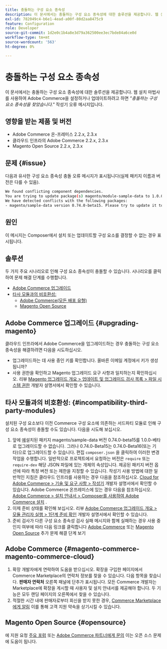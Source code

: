 ```yaml
---
title: 충돌하는 구성 요소 종속성
description: 이 문서에서는 충돌하는 구성 요소 종속성에 대한 솔루션을 제공합니다. 웹 설정 마법사를 사용하여 Adobe Commerce을 설정하거나 업데이트하려고 하면 *"충돌하는 구성 요소 종속성을 발견했습니다"* 작성기 오류 메시지가 표시됩니다.
exl-id: 782049c4-b6e1-4ead-a00f-80d2aa8475c9
feature: Configuration
role: Developer
source-git-commit: 1d2e0c1b4a8e3d79a362500ee3ec7bde84a6ce0d
workflow-type: tm+mt
source-wordcount: '563'
ht-degree: 0%

---
```


# 충돌하는 구성 요소 종속성

이 문서에서는 충돌하는 구성 요소 종속성에 대한 솔루션을 제공합니다. 웹 설치 마법사를 사용하여 Adobe Commerce을 설정하거나 업데이트하려고 하면 *&quot;충돌하는 구성 요소 종속성을 찾았습니다.&quot;* 작성기 오류 메시지입니다.

## 영향을 받는 제품 및 버전

* Adobe Commerce 온-프레미스 2.2.x, 2.3.x
* 클라우드 인프라의 Adobe Commerce 2.2.x, 2.3.x
* Magento Open Source 2.2.x, 2.3.x


## 문제 {#issue}

다음과 유사한 구성 요소 종속성 충돌 오류 메시지가 표시됩니다(실제 패키지 이름과 버전은 다를 수 있음).

```bash
We found conflicting component dependencies.
You are trying to update package(s) magento/module-sample-data to 1.0.0-beta
We have detected conflicts with the following packages:
- magento/sample-data version 0.74.0-beta15. Please try to update it to one of the following package versions: 0.74.0-beta16, 0.74.0-beta14, 0.74.0-beta13, 0.74.0-beta12, 0.74.0-beta11, 0.74.0-beta10, 0.74.0-beta9, 0.74.0-beta8, 0.74.0-beta7
```

## 원인

이 메시지는 Composer에서 설치 또는 업데이트할 구성 요소를 결정할 수 없는 경우 표시됩니다.

## 솔루션

두 가지 주요 시나리오로 인해 구성 요소 종속성이 충돌할 수 있습니다. 시나리오를 클릭하여 문제 해결 단계를 수행합니다.

* [Adobe Commerce 업그레이드](#upgrading-magento)
* [타사 모듈과의 비호환성:](#incompatibility-third-party-modules)
   * [Adobe Commerce(모든 배포 유형)](#magento-commerce-magento-commerce-cloud)
   * [Magento Open Source](#opensource)

## Adobe Commerce 업그레이드 {#upgrading-magento}

클라우드 인프라에서 Adobe Commerce을 업그레이드하는 경우 충돌하는 구성 요소 종속성을 해결하려면 다음을 시도하십시오.

* 업그레이드하는 데 사용 중인 키를 확인합니다. 올바른 이메일 계정에서 키가 생성됩니까?
* 사용 권한을 확인하고 Magento 업그레이드 요구 사항과 일치하는지 확인하십시오. 리뷰 [Magento 업그레이드 개요 > 업데이트 및 업그레이드 검사 목록 > 파일 시스템 권한](https://devdocs.magento.com/guides/v2.3/comp-mgr/prereq/prereq_compman-checklist.html#perms) 개발자 설명서에서 확인할 수 있습니다.

## 타사 모듈과의 비호환성: {#incompatibility-third-party-modules}

설치된 구성 요소보다 이전 Commerce 구성 요소에 의존하는 서드파티 모듈로 인해 구성 요소 종속성이 충돌할 수도 있습니다. 다음을 시도해 보십시오.

1. 앞에 [예](#issue)설치된 패키지 magento/sample-data 버전 0.74.0-beta15를 1.0.0-베타로 업그레이드할 수 없습니다. 그러나 0.74.0-Beta15는 0.74.0-Beta16(또는 기타)으로 업그레이드할 수 있습니다. 편집 `composer.json` 을 클릭하여 이러한 변경 작업을 수행합니다. 일반적으로 프로젝트에서 요청하는 버전은 `require` 또는 `require-dev` 해당 JSON 파일에 있는 개체의 속성입니다. 제공된 패키지 버전 옵션에 따라 특정 버전 또는 제한을 지정할 수 있습니다. 작성기 사용 방법에 대한 일반적인 지침은 클라우드 인프라를 사용하는 경우 다음을 참조하십시오. [Cloud for Adobe Commerce > 기술 및 요구 사항 > 작성기](https://devdocs.magento.com/cloud/reference/cloud-composer.html#files) 개발자 설명서에서 확인할 수 있습니다. Adobe Commerce 온프레미스에 있는 경우 다음을 참조하십시오. [Adobe Commerce > 설치 안내서 > Composer를 사용하여 Adobe Commerce 설치](https://devdocs.magento.com/guides/v2.4/install-gde/composer.html) .
1. 이제 준비 상태를 확인해 보십시오. 리뷰 [Adobe Commerce 업그레이드 개요 > 모듈 관리자 실행 > 1단계 준비 확인](https://devdocs.magento.com/guides/v2.3/comp-mgr/module-man/compman-readiness.html) 개발자 설명서에서 확인할 수 있습니다.
1. 준비 검사가 다른 구성 요소 종속성 검사 실패 메시지와 함께 실패하는 경우 사용 중인지 여부에 따라 다음 링크를 클릭합니다 [Adobe Commerce](#magento-commerce-magento-commerce-cloud) 또는 [Magento Open Source](#opensource) 추가 문제 해결 단계 보기

## Adobe Commerce {#magento-commerce-magento-commerce-cloud}

1. 확장 개발자에게 연락하여 도움을 받으십시오. 확장을 구입한 페이지에서 Commerce Marketplace의 연락처 정보를 찾을 수 있습니다. 다음 항목을 찾습니다. **판매자 연락처** 오른쪽 패널에 단추가 표시됩니다. 모든 Commerce 개발자는 Marketplace에 확장을 게시할 때 사용자 및 설치 안내서를 제공해야 합니다. 두 기능은 모두 랜딩 페이지의 오른쪽에서 찾을 수 있습니다.
1. 적절한 시간 내에 판매자로부터 회신을 받지 못한 경우, [Commerce Marketplace에게 알림](https://marketplacesupport.magento.com/hc/en-us) 이를 통해 고객 지원 약속을 상기시킬 수 있습니다.

## Magento Open Source {#opensource}

에 지원 요청 [주요 포럼](https://community.magento.com/) 또는 [Adobe Commerce 파트너에게 문의](https://magento.com/find-a-partner) 이는 오픈 소스 문제에 도움이 됩니다.

